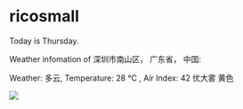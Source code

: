 # ricosmall

Today is Thursday.

Weather infomation of 深圳市南山区， 广东省， 中国: 

Weather: 多云, Temperature: 28 ℃ , Air Index: 42 优大雾 黄色

<img src="https://github-readme-stats.vercel.app/api?username=ricosmall&show_icons=true" />
